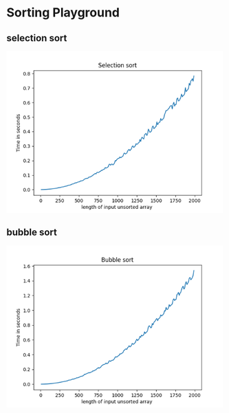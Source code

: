 # Sorting Playground

## selection sort

<p align="center">
<img src="images/selection_sort.png">
</p>

## bubble sort

<p align="center">
<img src="images/bubble_sort.png">
</p>
